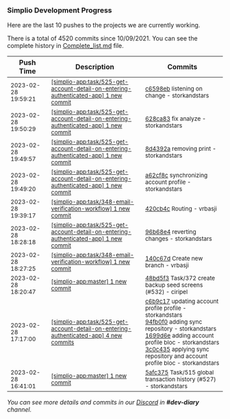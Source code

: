 
### Simplio Development Progress

Here are the last 10 pushes to the projects we are currently working.

There is a total of 4520 commits since 10/09/2021. You can see the complete history in
 [Complete_list.md](Complete_list.md) file.

| Push Time | Description | Commits |
| --- | --- | --- |
| <sub>2023-02-28 19:59:21</sub> | <sub>[[simplio-app:task/525\-get\-account\-detail\-on\-entering\-authenticated\-app] 1 new commit](https://github.com/SimplioOfficial/simplio-app/commit/c6598eba66b28a17f55defdd5ff497a9a44af8bf)</sub> | <sub>[c6598eb](https://github.com/SimplioOfficial/simplio-app/commit/c6598eba66b28a17f55defdd5ff497a9a44af8bf) listening on change - storkandstars</sub> |
| <sub>2023-02-28 19:50:29</sub> | <sub>[[simplio-app:task/525\-get\-account\-detail\-on\-entering\-authenticated\-app] 1 new commit](https://github.com/SimplioOfficial/simplio-app/commit/628ca83991b5bc6045795c3739b5ef5a29b62314)</sub> | <sub>[628ca83](https://github.com/SimplioOfficial/simplio-app/commit/628ca83991b5bc6045795c3739b5ef5a29b62314) fix analyze - storkandstars</sub> |
| <sub>2023-02-28 19:49:57</sub> | <sub>[[simplio-app:task/525\-get\-account\-detail\-on\-entering\-authenticated\-app] 1 new commit](https://github.com/SimplioOfficial/simplio-app/commit/8d4392a1a5dc36addc35a49fbb5b546f128bf87b)</sub> | <sub>[8d4392a](https://github.com/SimplioOfficial/simplio-app/commit/8d4392a1a5dc36addc35a49fbb5b546f128bf87b) removing print - storkandstars</sub> |
| <sub>2023-02-28 19:49:20</sub> | <sub>[[simplio-app:task/525\-get\-account\-detail\-on\-entering\-authenticated\-app] 1 new commit](https://github.com/SimplioOfficial/simplio-app/commit/a62cf8c6ebfe95cd64ef1da228580a8b43ff87b8)</sub> | <sub>[a62cf8c](https://github.com/SimplioOfficial/simplio-app/commit/a62cf8c6ebfe95cd64ef1da228580a8b43ff87b8) synchronizing account profile - storkandstars</sub> |
| <sub>2023-02-28 19:39:17</sub> | <sub>[[simplio-app:task/348\-email\-verification\-workflow] 1 new commit](https://github.com/SimplioOfficial/simplio-app/commit/420cb4c120877c41f212bbe9869112cd7087b158)</sub> | <sub>[420cb4c](https://github.com/SimplioOfficial/simplio-app/commit/420cb4c120877c41f212bbe9869112cd7087b158) Routing - vrbasji</sub> |
| <sub>2023-02-28 18:28:18</sub> | <sub>[[simplio-app:task/525\-get\-account\-detail\-on\-entering\-authenticated\-app] 1 new commit](https://github.com/SimplioOfficial/simplio-app/commit/96b68e4b79384601130f6ed8b5118e856d721bfe)</sub> | <sub>[96b68e4](https://github.com/SimplioOfficial/simplio-app/commit/96b68e4b79384601130f6ed8b5118e856d721bfe) reverting changes - storkandstars</sub> |
| <sub>2023-02-28 18:27:25</sub> | <sub>[[simplio-app:task/348\-email\-verification\-workflow] 1 new commit](https://github.com/SimplioOfficial/simplio-app/commit/140c67d8446d27e2bd2dbb9a35225ffd0727c77f)</sub> | <sub>[140c67d](https://github.com/SimplioOfficial/simplio-app/commit/140c67d8446d27e2bd2dbb9a35225ffd0727c77f) Create new branch - vrbasji</sub> |
| <sub>2023-02-28 18:20:47</sub> | <sub>[[simplio-app:master] 1 new commit](https://github.com/SimplioOfficial/simplio-app/commit/48bd5f3594fa8c966e4d22150904f9a9a6624c53)</sub> | <sub>[48bd5f3](https://github.com/SimplioOfficial/simplio-app/commit/48bd5f3594fa8c966e4d22150904f9a9a6624c53) Task/372 create backup seed screens (#532) - ciripel</sub> |
| <sub>2023-02-28 17:17:00</sub> | <sub>[[simplio-app:task/525\-get\-account\-detail\-on\-entering\-authenticated\-app] 4 new commits](https://github.com/SimplioOfficial/simplio-app/compare/34031866d8ec...3c0c435fb590)</sub> | <sub>[c6b9c17](https://github.com/SimplioOfficial/simplio-app/commit/c6b9c17e0ef97ed72581032620600d54edf0096b) updating account profile profile - storkandstars<br>[94fb0f0](https://github.com/SimplioOfficial/simplio-app/commit/94fb0f0d36ece55047071ed3ac4cac6d62697865) adding sync repository - storkandstars<br>[1699d6e](https://github.com/SimplioOfficial/simplio-app/commit/1699d6e15e7d6e1fe688d28ad7dc6a8974f610d3) adding account profile bloc - storkandstars<br>[3c0c435](https://github.com/SimplioOfficial/simplio-app/commit/3c0c435fb590088f361cc3a3c4bc6ac0d0b587f8) applying sync repository and account profile bloc - storkandstars</sub> |
| <sub>2023-02-28 16:41:01</sub> | <sub>[[simplio-app:master] 1 new commit](https://github.com/SimplioOfficial/simplio-app/commit/5afc375373e00728ab4de394f63dedfad8409616)</sub> | <sub>[5afc375](https://github.com/SimplioOfficial/simplio-app/commit/5afc375373e00728ab4de394f63dedfad8409616) Task/515 global transaction history (#527) - storkandstars</sub> |

_You can see more details and commits in our [Discord](https://discord.gg/aKhjuwZmdP) in **#dev-diary** channel._
